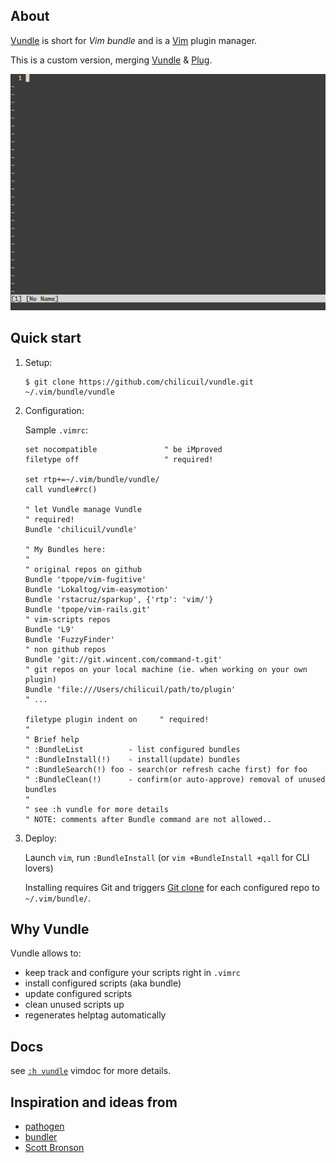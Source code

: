 ## About

[Vundle](https://github.com/chilicuil/vundle) is short for _Vim bundle_ and is a [Vim](http://vim.org) plugin manager.

This is a custom version, merging [Vundle](https://github.com/chilicuil/vundle) & [Plug](https://github.com/junegunn/vim-plug).

<p align="center">
<img src="https://raw.githubusercontent.com/junegunn/i/master/vim-plug/installer.gif" alt="vundle-installer"/>
</p>

## Quick start

1. Setup:

     ```
     $ git clone https://github.com/chilicuil/vundle.git ~/.vim/bundle/vundle
     ```

2. Configuration:

     Sample `.vimrc`:

     ```vim
     set nocompatible               " be iMproved
     filetype off                   " required!

     set rtp+=~/.vim/bundle/vundle/
     call vundle#rc()

     " let Vundle manage Vundle
     " required!
     Bundle 'chilicuil/vundle'

     " My Bundles here:
     "
     " original repos on github
     Bundle 'tpope/vim-fugitive'
     Bundle 'Lokaltog/vim-easymotion'
     Bundle 'rstacruz/sparkup', {'rtp': 'vim/'}
     Bundle 'tpope/vim-rails.git'
     " vim-scripts repos
     Bundle 'L9'
     Bundle 'FuzzyFinder'
     " non github repos
     Bundle 'git://git.wincent.com/command-t.git'
     " git repos on your local machine (ie. when working on your own plugin)
     Bundle 'file:///Users/chilicuil/path/to/plugin'
     " ...

     filetype plugin indent on     " required!
     "
     " Brief help
     " :BundleList          - list configured bundles
     " :BundleInstall(!)    - install(update) bundles
     " :BundleSearch(!) foo - search(or refresh cache first) for foo
     " :BundleClean(!)      - confirm(or auto-approve) removal of unused bundles
     "
     " see :h vundle for more details
     " NOTE: comments after Bundle command are not allowed..

     ```

3. Deploy:

     Launch `vim`, run `:BundleInstall`
     (or `vim +BundleInstall +qall` for CLI lovers)

     Installing requires Git and triggers [Git clone](http://gitref.org/creating/#clone) for each configured repo to `~/.vim/bundle/`.

## Why Vundle

Vundle allows to:

- keep track and configure your scripts right in `.vimrc`
- install configured scripts (aka bundle)
- update configured scripts
- clean unused scripts up
- regenerates helptag automatically

## Docs

see [`:h vundle`](vundle/blob/master/doc/vundle.txt#L1) vimdoc for more details.

## Inspiration and ideas from

* [pathogen](https://github.com/tpope/vim-pathogen)
* [bundler](http://bundler.io/)
* [Scott Bronson](http://github.com/bronson)
